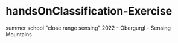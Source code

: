 # handsOnClassification-Exercise
summer school "close range sensing" 2022 - Obergurgl - Sensing Mountains

